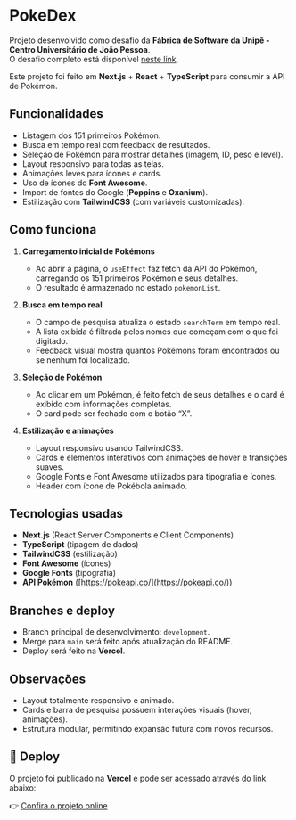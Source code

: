 # PokeDex

Projeto desenvolvido como desafio da **Fábrica de Software da Unipê - Centro Universitário de João Pessoa**.  
O desafio completo está disponível [neste link](https://jewel-guppy-7e5.notion.site/Desafio-Workshop-25d075906a848030a460da218aee8b8f).

Este projeto foi feito em **Next.js** + **React** + **TypeScript** para consumir a API de Pokémon.

## Funcionalidades

- Listagem dos 151 primeiros Pokémon.
- Busca em tempo real com feedback de resultados.
- Seleção de Pokémon para mostrar detalhes (imagem, ID, peso e level).
- Layout responsivo para todas as telas.
- Animações leves para ícones e cards.
- Uso de ícones do **Font Awesome**.
- Import de fontes do Google (**Poppins** e **Oxanium**).
- Estilização com **TailwindCSS** (com variáveis customizadas).

## Como funciona

1. **Carregamento inicial de Pokémons**  
   - Ao abrir a página, o `useEffect` faz fetch da API do Pokémon, carregando os 151 primeiros Pokémon e seus detalhes.  
   - O resultado é armazenado no estado `pokemonList`.

2. **Busca em tempo real**  
   - O campo de pesquisa atualiza o estado `searchTerm` em tempo real.  
   - A lista exibida é filtrada pelos nomes que começam com o que foi digitado.  
   - Feedback visual mostra quantos Pokémons foram encontrados ou se nenhum foi localizado.

3. **Seleção de Pokémon**  
   - Ao clicar em um Pokémon, é feito fetch de seus detalhes e o card é exibido com informações completas.  
   - O card pode ser fechado com o botão “X”.

4. **Estilização e animações**  
   - Layout responsivo usando TailwindCSS.  
   - Cards e elementos interativos com animações de hover e transições suaves.  
   - Google Fonts e Font Awesome utilizados para tipografia e ícones.  
   - Header com ícone de Pokébola animado.

## Tecnologias usadas

- **Next.js** (React Server Components e Client Components)
- **TypeScript** (tipagem de dados)
- **TailwindCSS** (estilização)
- **Font Awesome** (ícones)
- **Google Fonts** (tipografia)
- **API Pokémon** ([https://pokeapi.co/](https://pokeapi.co/))

## Branches e deploy

- Branch principal de desenvolvimento: `development`.
- Merge para `main` será feito após atualização do README.
- Deploy será feito na **Vercel**.

## Observações

- Layout totalmente responsivo e animado.  
- Cards e barra de pesquisa possuem interações visuais (hover, animações).  
- Estrutura modular, permitindo expansão futura com novos recursos.

## 🚀 Deploy

O projeto foi publicado na **Vercel** e pode ser acessado através do link abaixo:

👉 [Confira o projeto online](https://ws-frontend-fabrica25-2-chi.vercel.app/)
